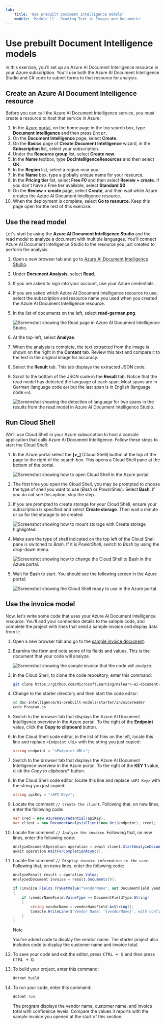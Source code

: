 ```yaml
---
lab:
    title: 'Use prebuilt Document Intelligence models'
    module: 'Module 11 - Reading Text in Images and Documents'
---
```


# Use prebuilt Document Intelligence models

In this exercise, you'll set up an Azure AI Document Intelligence resource in your Azure subscription. You'll use both the Azure AI Document Intelligence Studio and C# code to submit forms to that resource for analysis.

## Create an Azure AI Document Intelligence resource

Before you can call the Azure AI Document Intelligence service, you must create a resource to host that service in Azure:

1. In the [Azure portal](https://portal.azure.com/learn.docs.microsoft.com?azure-portal=true), on the home page in the top search box, type **Document intelligence** and then press <kbd>Enter</kbd>.
1. On the **Document Intelligence** page, select **Create**.
1. On the **Basics** page of **Create Document Intelligence** wizard, in the **Subscription** list, select your subscription.
1. Under the **Resource group** list, select **Create new**.
1. In the **Name** textbox, type **DocIntelligenceResources** and then select **OK**.
1. In the **Region** list, select a region near you.
1. In the **Name** box, type a globally unique name for your resource.
1. In the **Pricing tier** list, select **Free F0** and then select **Review + create**. If you don't have a Free tier available, select **Standard S0**
1. On the **Review + create** page, select **Create**, and then wait while Azure creates the Azure AI Document Intelligence resource.
1. When the deployment is complete, select **Go to resource**. Keep this page open for the rest of this exercise.

## Use the read model

Let's start by using the **Azure AI Document Intelligence Studio** and the read model to analyze a document with multiple languages. You'll connect Azure AI Document Intelligence Studio to the resource you just created to perform the analysis:

1. Open a new browser tab and go to [Azure AI Document Intelligence Studio](https://formrecognizer.appliedai.azure.com/studio).
1. Under **Document Analysis**, select **Read**.
1. If you are asked to sign into your account, use your Azure credentials.
1. If you are asked which Azure AI Document Intelligence resource to use, select the subscription and resource name you used when you created the Azure AI Document Intelligence resource.
1. In the list of documents on the left, select **read-german.png**.

    ![Screenshot showing the Read page in Azure AI Document Intelligence Studio.](../media/read-german-sample.png#lightbox)

1. At the top-left, select **Analyze**.
1. When the analysis is complete, the text extracted from the image is shown on the right in the **Content** tab. Review this text and compare it to the text in the original image for accuracy.
1. Select the **Result** tab. This tab displays the extracted JSON code. 
1. Scroll to the bottom of the JSON code in the **Result** tab. Notice that the read model has detected the language of each span. Most spans are in German (language code `de`) but the last span is in English (language code `en`).

    ![Screenshot showing the detection of language for two spans in the results from the read model in Azure AI Document Intelligence Studio.](../media/language-detection.png#lightbox)

## Run Cloud Shell

We'll use Cloud Shell in your Azure subscription to host a console application that calls Azure AI Document Intelligence. Follow these steps to start the Cloud Shell:

1. In the Azure portal select the **[>_]** (Cloud Shell) button at the top of the page to the right of the search box. This opens a Cloud Shell pane at the bottom of the portal.

    ![Screenshot showing how to open Cloud Shell in the Azure portal.](../media/open-cloud-shell.png#lightbox)

1. The first time you open the Cloud Shell, you may be prompted to choose the type of shell you want to use (*Bash* or *PowerShell*). Select **Bash**. If you do not see this option, skip the step.
1. If you are prompted to create storage for your Cloud Shell, ensure your subscription is specified and select **Create storage**. Then wait a minute or so for the storage to be created.

    ![Screenshot showing how to mount storage with Create storage highlighted.](../media/create-storage.png#lightbox)

1. Make sure the type of shell indicated on the top left of the Cloud Shell pane is switched to *Bash*. If it is *PowerShell*, switch to *Bash* by using the drop-down menu.

    ![Screenshot showing how to change the Cloud Shell to Bash in the Azure portal.](../media/switch-bash.png#lightbox)

1. Wait for Bash to start. You should see the following screen in the Azure portal:

    ![Screenshot showing the Cloud Shell ready to use in the Azure portal.](../media/cloud-shell-ready.png#lightbox)

## Use the invoice model

Now, let's write some code that uses your Azure AI Document Intelligence resource. You'll add your connection details to the sample code, and complete the project with lines that send a sample invoice and display data from it:

1. Open a new browser tab and go to the [sample invoice document](https://raw.githubusercontent.com/Azure-Samples/cognitive-services-REST-api-samples/master/curl/form-recognizer/sample-invoice.pdf).
1. Examine the form and note some of its fields and values. This is the document that your code will analyze.

    ![Screenshot showing the sample invoice that the code will analyze.](../media/sample-invoice.png#lightbox)

1. In the Cloud Shell, to clone the code repository, enter this command:

    ```bash
    git clone https://github.com/MicrosoftLearning/mslearn-ai-document-intelligence doc-intelligence
    ```

1. Change to the starter directory and then start the code editor:

    ```bash
    cd doc-intelligence/01-prebuilt-models/starter/invoicereader
    code Program.cs
    ```

1. Switch to the browser tab that displays the Azure AI Document Intelligence overview in the Azure portal. To the right of the **Endpoint** value, click the **Copy to clipboard** button.
1. In the Cloud Shell code editor, in the list of files on the left, locate this line and replace `<Endpoint URL>` with the string you just copied:

    ```csharp
    string endpoint = "<Endpoint URL>";
    ```

1. Switch to the browser tab that displays the Azure AI Document Intelligence overview in the Azure portal. To the right of the **KEY 1** value, click the *Copy to clipboard** button.
1. In the Cloud Shell code editor, locate this line and replace `<API Key>` with the string you just copied:

    ```csharp
    string apiKey = "<API Key>";
    ```

1. Locate the comment `// Create the client`. Following that, on new lines, enter the following code:

    ```csharp
    var cred = new AzureKeyCredential(apiKey);
    var client = new DocumentAnalysisClient(new Uri(endpoint), cred);
    ```

1. Locate the comment `// Analyze the invoice`. Following that, on new lines, enter the following code:

    ```csharp
    AnalyzeDocumentOperation operation = await client.StartAnalyzeDocumentFromUriAsync("prebuilt-invoice", fileUri);
    await operation.WaitForCompletionAsync();
    ```

1. Locate the comment `// Display invoice information to the user`. Following that, on news lines, enter the following code:

    ```csharp
    AnalyzeResult result = operation.Value;
    AnalyzedDocument invoice = result.Documents[0];

    if (invoice.Fields.TryGetValue("VendorName", out DocumentField vendorNameField))
    {
        if (vendorNameField.ValueType == DocumentFieldType.String)
        {
            string vendorName = vendorNameField.AsString();
            Console.WriteLine($"Vendor Name: '{vendorName}', with confidence {vendorNameField.Confidence}.");
        }
    }
    ```

    > [!NOTE]
    > You've added code to display the vendor name. The starter project also includes code to display the customer name and invoice total.

1. To save your code and exit the editor, press <kbd>CTRL + S</kbd> and then press <kbd>CTRL + Q</kbd>.
1. To build your project, enter this command:

    ```bash
    dotnet build
    ```

1. To run your code, enter this command:

    ```bash
    dotnet run
    ```

    The program displays the vendor name, customer name, and invoice total with confidence levels. Compare the values it reports with the sample invoice you opened at the start of this section.

